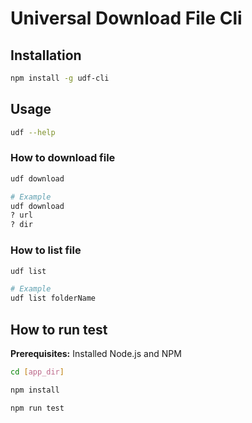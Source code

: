 # Universal Download File Cli

## Installation

```bash
npm install -g udf-cli
```

## Usage

```bash
udf --help
```

### How to download file

```bash
udf download

# Example
udf download
? url
? dir
```

### How to list file

```bash
udf list

# Example
udf list folderName
```

## How to run test

**Prerequisites:**
Installed Node.js and NPM

```bash
cd [app_dir]

npm install

npm run test
```
